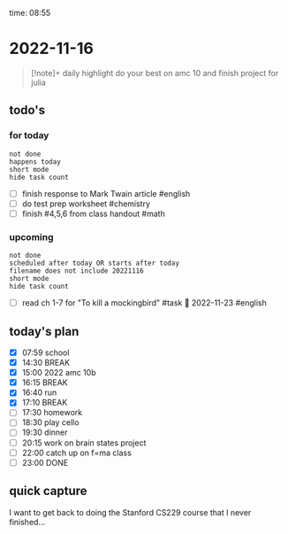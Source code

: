 time: 08:55

# 2022-11-16

>[!note]+ daily highlight
>do your best on amc 10 and finish project for julia

## todo's 
### for today
```tasks
not done
happens today
short mode
hide task count
```

- [ ] finish response to Mark Twain article #english
- [ ] do test prep worksheet #chemistry 
- [ ] finish #4,5,6 from class handout #math 
### upcoming
```tasks
not done
scheduled after today OR starts after today
filename does not include 20221116
short mode
hide task count
```
- [ ] read ch 1-7 for "To kill a mockingbird" #task 📅 2022-11-23 #english 
## today's plan
- [x] 07:59 school
- [x] 14:30 BREAK
- [x] 15:00 2022 amc 10b
- [x] 16:15 BREAK
- [x] 16:40 run
- [x] 17:10 BREAK
- [ ] 17:30 homework
- [ ] 18:30 play cello
- [ ] 19:30 dinner
- [ ] 20:15 work on brain states project
- [ ] 22:00 catch up on f=ma class
- [ ] 23:00 DONE

## quick capture
I want to get back to doing the Stanford CS229 course that I never finished...